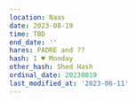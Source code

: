 ```yaml
---
location: Naas
date: 2023-08-19
time: TBD
end_date: ''
hares: PADRE and ??
hash: I ♥ Monday
other_hash: Shed Hash
ordinal_date: 20230819
last_modified_at: '2023-06-11'
---
```


